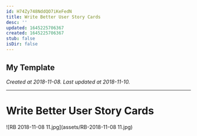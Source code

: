 ```yaml
---
id: H74Zy748NddQO7iKeFedN
title: Write Better User Story Cards
desc: ''
updated: 1645225706367
created: 1645225706367
stub: false
isDir: false
---
```

My Template
---

_Created at 2018-11-08._
_Last updated at 2018-11-10._




---

# Write Better User Story Cards


![RB 2018-11-08 11.jpg](assets/RB-2018-11-08 11.jpg)

